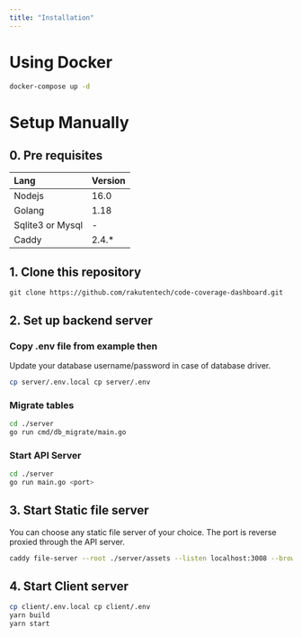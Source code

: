 ```yaml
---
title: "Installation"
---
```


# Using Docker

```sh
docker-compose up -d
```

# Setup Manually

## 0. Pre requisites

| Lang             | Version |
| :--------------- | :------ |
| Nodejs           | 16.0    |
| Golang           | 1.18    |
| Sqlite3 or Mysql | -       |
| Caddy            | 2.4.*   |

## 1. Clone this repository

```
git clone https://github.com/rakutentech/code-coverage-dashboard.git
```

## 2. Set up backend server


### Copy .env file from example then <br>

Update your database username/password in case of database driver.

```sh
cp server/.env.local cp server/.env
```

### Migrate tables

```sh
cd ./server
go run cmd/db_migrate/main.go
```

### Start API Server

```sh
cd ./server
go run main.go <port>
```

## 3. Start Static file server

You can choose any static file server of your choice.
The port is reverse proxied through the API server.

```sh
caddy file-server --root ./server/assets --listen localhost:3008 --browse
```

## 4. Start Client server

```sh
cp client/.env.local cp client/.env
yarn build
yarn start
```